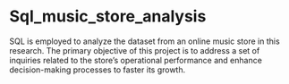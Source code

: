 # Sql_music_store_analysis
SQL is employed to analyze the dataset from an online music store in this research. The primary objective of this project is to address a set of inquiries related to the store’s operational performance and enhance decision-making processes to faster its growth.
